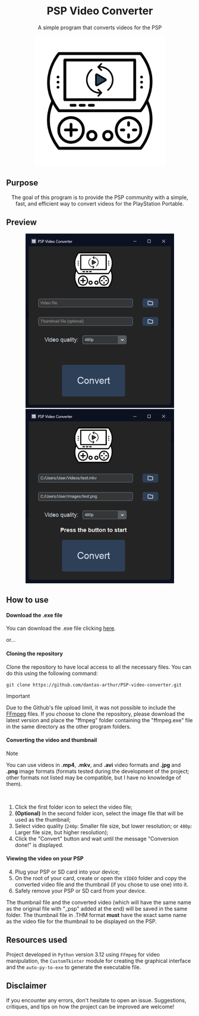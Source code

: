 <h1 align="center">PSP Video Converter</h1>
<p align="center">A simple program that converts videos for the PSP</p>

<div align="center">
 <img src="assets/icon.png" width=350>
</div>

## Purpose

<div align="center">
 <p>The goal of this program is to provide the PSP community with a simple, fast, and efficient way to convert videos for the PlayStation Portable.</p>
</div>


## Preview

<div align="center">
 <img src="screenshots/Screenshot_1.png" width=400> <img src="screenshots/Screenshot_2.png" width=400>
</div>


## How to use

#### Download the .exe file

You can download the .exe file clicking [here](https://github.com/LonelyALpHaz/PSP-video-converter/releases).

or...

#### Cloning the repository

Clone the repository to have local access to all the necessary files. You can do this using the following command:

```
git clone https://github.com/dantas-arthur/PSP-video-converter.git
```

> [!IMPORTANT]
Due to the Github's file upload limit, it was not possible to include the [FFmpeg](https://www.ffmpeg.org/) files. If you choose to clone the repository, please download the latest version and place the "ffmpeg" folder containing the "ffmpeg.exe" file in the same directory as the other program folders.

#### Converting the video and thumbnail

> [!NOTE]
You can use videos in **.mp4**, **.mkv**, and **.avi** video formats and **.jpg** and **.png** image formats (formats tested during the development of the project; other formats not listed may be compatible, but I have no knowledge of them).
‎

‎
1. Click the first folder icon to select the video file;
2. **(Optional)** In the second folder icon, select the image file that will be used as the thumbnail;
3. Select video quality (```240p```: Smaller file size, but lower resolution; or ```480p```: Larger file size, but higher resolution);
4. Click the "Convert" button and wait until the message "Conversion done!" is displayed.
‎

#### Viewing the video on your PSP

4. Plug your PSP or SD card into your device;
5. On the root of your card, create or open the `VIDEO` folder and copy the converted video file and the thumbnail (if you chose to use one) into it.
6. Safely remove your PSP or SD card from your device.

The thumbnail file and the converted video (which will have the same name as the original file with "_psp" added at the end) will be saved in the same folder. The thumbnail file in .THM format **must** have the exact same name as the video file for the thumbnail to be displayed on the PSP.

## Resources used 

Project developed in ```Python``` version 3.12 using ```FFmpeg``` for video manipulation, the ```CustomTkinter``` module for creating the graphical interface and the ```auto-py-to-exe``` to generate the executable file.

## Disclaimer

If you encounter any errors, don't hesitate to open an issue. Suggestions, critiques, and tips on how the project can be improved are welcome!
